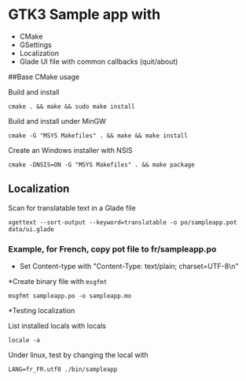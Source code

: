 # GTK3 Sample app with

* CMake
* GSettings
* Localization
* Glade UI file with common callbacks (quit/about)

##Base CMake usage

Build and install

    cmake . && make && sudo make install

Build and install under MinGW

    cmake -G "MSYS Makefiles" . && make && make install

Create an Windows installer with NSIS

    cmake -DNSIS=ON -G "MSYS Makefiles" . && make package

## Localization

Scan for translatable text in a Glade file

    xgettext --sort-output --keyword=translatable -o po/sampleapp.pot data/ui.glade

### Example, for French, copy pot file to fr/sampleapp.po
* Set Content-type with "Content-Type: text/plain; charset=UTF-8\n"

*Create binary file with `msgfmt`

    msgfmt sampleapp.po -o sampleapp.mo

*Testing localization

List installed locals with locals 

    locale -a

Under linux, test by changing the local with

    LANG=fr_FR.utf8 ./bin/sampleapp



